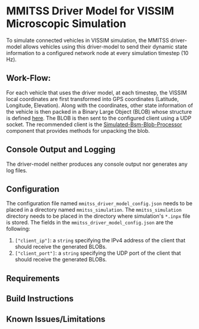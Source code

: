# MMITSS Driver Model for VISSIM Microscopic Simulation

To simulate connected vehicles in VISSIM simulation, the MMITSS driver-model allows vehicles using this driver-model to send their dynamic state information to a configured network node at every simulation timestep (10 Hz). 

## Work-Flow:
For each vehicle that uses the driver model, at each timestep, the VISSIM local coordinates are first transformed into GPS coordinates (Latitude, Longitude, Elevation). Along with the coordinates, other state information of the vehicle is then packed in a Binary Large Object (BLOB) whose structure is defined [here](./../README.md). The BLOB is then sent to the configured client using a UDP socket. The recommended client is the [Simulated-Bsm-Blob-Processor](./../simulated-bsm-blob-processor) component that provides methods for unpacking the blob.

## Console Output and Logging
The driver-model neither produces any console output nor generates any log files.

## Configuration
The configuration file named `mmitss_driver_model_config.json` needs to be placed in a directory named `mmitss_simulation`. The `mmitss_simulation` directory needs to be placed in the directory where simulation's `*.inpx` file is stored. The fields in the `mmitss_driver_model_config.json` are the following:
1. `["client_ip"]`: a `string` specifying the IPv4 address of the client that should receive the generated BLOBs.
2. `["client_port"]`: a `string` specifying the UDP port of the client that should receive the generated BLOBs.   

## Requirements

## Build Instructions

## Known Issues/Limitations
